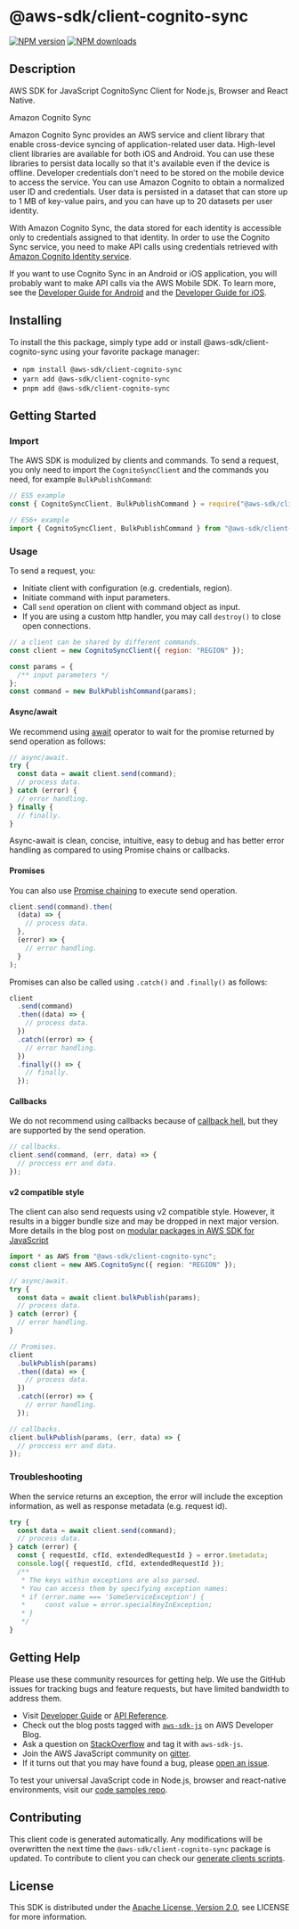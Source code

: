 # @aws-sdk/client-cognito-sync

[![NPM version](https://img.shields.io/npm/v/@aws-sdk/client-cognito-sync/latest.svg)](https://www.npmjs.com/package/@aws-sdk/client-cognito-sync)
[![NPM downloads](https://img.shields.io/npm/dm/@aws-sdk/client-cognito-sync.svg)](https://www.npmjs.com/package/@aws-sdk/client-cognito-sync)

## Description

AWS SDK for JavaScript CognitoSync Client for Node.js, Browser and React Native.

<fullname>Amazon Cognito Sync</fullname>

<p>Amazon Cognito Sync provides an AWS service and client library that enable cross-device syncing of
application-related user data. High-level client libraries are available for both iOS and
Android. You can use these libraries to persist data locally so that it's available even if
the device is offline. Developer credentials don't need to be stored on the mobile device
to access the service. You can use Amazon Cognito to obtain a normalized user ID and
credentials. User data is persisted in a dataset that can store up to 1 MB of key-value
pairs, and you can have up to 20 datasets per user identity.</p>
<p>With Amazon Cognito Sync, the data stored for each identity is accessible only to
credentials assigned to that identity. In order to use the Cognito Sync service, you need
to make API calls using credentials retrieved with <a href="http://docs.aws.amazon.com/cognitoidentity/latest/APIReference/Welcome.html">Amazon Cognito Identity service</a>.</p>
<p>If you want to use Cognito Sync in an Android or iOS application, you will probably want to
make API calls via the AWS Mobile SDK. To learn more, see the <a href="http://docs.aws.amazon.com/mobile/sdkforandroid/developerguide/cognito-sync.html">Developer Guide for Android</a> and the <a href="http://docs.aws.amazon.com/mobile/sdkforios/developerguide/cognito-sync.html">Developer Guide for iOS</a>.</p>

## Installing

To install the this package, simply type add or install @aws-sdk/client-cognito-sync
using your favorite package manager:

- `npm install @aws-sdk/client-cognito-sync`
- `yarn add @aws-sdk/client-cognito-sync`
- `pnpm add @aws-sdk/client-cognito-sync`

## Getting Started

### Import

The AWS SDK is modulized by clients and commands.
To send a request, you only need to import the `CognitoSyncClient` and
the commands you need, for example `BulkPublishCommand`:

```js
// ES5 example
const { CognitoSyncClient, BulkPublishCommand } = require("@aws-sdk/client-cognito-sync");
```

```ts
// ES6+ example
import { CognitoSyncClient, BulkPublishCommand } from "@aws-sdk/client-cognito-sync";
```

### Usage

To send a request, you:

- Initiate client with configuration (e.g. credentials, region).
- Initiate command with input parameters.
- Call `send` operation on client with command object as input.
- If you are using a custom http handler, you may call `destroy()` to close open connections.

```js
// a client can be shared by different commands.
const client = new CognitoSyncClient({ region: "REGION" });

const params = {
  /** input parameters */
};
const command = new BulkPublishCommand(params);
```

#### Async/await

We recommend using [await](https://developer.mozilla.org/en-US/docs/Web/JavaScript/Reference/Operators/await)
operator to wait for the promise returned by send operation as follows:

```js
// async/await.
try {
  const data = await client.send(command);
  // process data.
} catch (error) {
  // error handling.
} finally {
  // finally.
}
```

Async-await is clean, concise, intuitive, easy to debug and has better error handling
as compared to using Promise chains or callbacks.

#### Promises

You can also use [Promise chaining](https://developer.mozilla.org/en-US/docs/Web/JavaScript/Guide/Using_promises#chaining)
to execute send operation.

```js
client.send(command).then(
  (data) => {
    // process data.
  },
  (error) => {
    // error handling.
  }
);
```

Promises can also be called using `.catch()` and `.finally()` as follows:

```js
client
  .send(command)
  .then((data) => {
    // process data.
  })
  .catch((error) => {
    // error handling.
  })
  .finally(() => {
    // finally.
  });
```

#### Callbacks

We do not recommend using callbacks because of [callback hell](http://callbackhell.com/),
but they are supported by the send operation.

```js
// callbacks.
client.send(command, (err, data) => {
  // proccess err and data.
});
```

#### v2 compatible style

The client can also send requests using v2 compatible style.
However, it results in a bigger bundle size and may be dropped in next major version. More details in the blog post
on [modular packages in AWS SDK for JavaScript](https://aws.amazon.com/blogs/developer/modular-packages-in-aws-sdk-for-javascript/)

```ts
import * as AWS from "@aws-sdk/client-cognito-sync";
const client = new AWS.CognitoSync({ region: "REGION" });

// async/await.
try {
  const data = await client.bulkPublish(params);
  // process data.
} catch (error) {
  // error handling.
}

// Promises.
client
  .bulkPublish(params)
  .then((data) => {
    // process data.
  })
  .catch((error) => {
    // error handling.
  });

// callbacks.
client.bulkPublish(params, (err, data) => {
  // proccess err and data.
});
```

### Troubleshooting

When the service returns an exception, the error will include the exception information,
as well as response metadata (e.g. request id).

```js
try {
  const data = await client.send(command);
  // process data.
} catch (error) {
  const { requestId, cfId, extendedRequestId } = error.$metadata;
  console.log({ requestId, cfId, extendedRequestId });
  /**
   * The keys within exceptions are also parsed.
   * You can access them by specifying exception names:
   * if (error.name === 'SomeServiceException') {
   *     const value = error.specialKeyInException;
   * }
   */
}
```

## Getting Help

Please use these community resources for getting help.
We use the GitHub issues for tracking bugs and feature requests, but have limited bandwidth to address them.

- Visit [Developer Guide](https://docs.aws.amazon.com/sdk-for-javascript/v3/developer-guide/welcome.html)
  or [API Reference](https://docs.aws.amazon.com/AWSJavaScriptSDK/v3/latest/index.html).
- Check out the blog posts tagged with [`aws-sdk-js`](https://aws.amazon.com/blogs/developer/tag/aws-sdk-js/)
  on AWS Developer Blog.
- Ask a question on [StackOverflow](https://stackoverflow.com/questions/tagged/aws-sdk-js) and tag it with `aws-sdk-js`.
- Join the AWS JavaScript community on [gitter](https://gitter.im/aws/aws-sdk-js-v3).
- If it turns out that you may have found a bug, please [open an issue](https://github.com/aws/aws-sdk-js-v3/issues/new/choose).

To test your universal JavaScript code in Node.js, browser and react-native environments,
visit our [code samples repo](https://github.com/aws-samples/aws-sdk-js-tests).

## Contributing

This client code is generated automatically. Any modifications will be overwritten the next time the `@aws-sdk/client-cognito-sync` package is updated.
To contribute to client you can check our [generate clients scripts](https://github.com/aws/aws-sdk-js-v3/tree/main/scripts/generate-clients).

## License

This SDK is distributed under the
[Apache License, Version 2.0](http://www.apache.org/licenses/LICENSE-2.0),
see LICENSE for more information.
